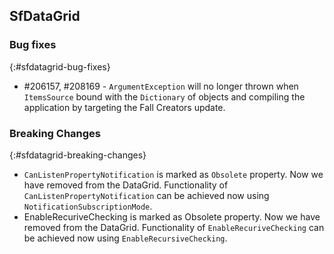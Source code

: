 ## SfDataGrid        

### Bug fixes
{:#sfdatagrid-bug-fixes}
 
* \#206157, #208169 - `ArgumentException` will no longer thrown when `ItemsSource` bound with the `Dictionary` of objects and compiling the application by targeting the Fall Creators update.


### Breaking Changes
{:#sfdatagrid-breaking-changes}

* `CanListenPropertyNotification` is marked as `Obsolete` property. Now we have removed from the DataGrid. Functionality of `CanListenPropertyNotification` can be achieved now using `NotificationSubscriptionMode`.
* EnableRecuriveChecking is marked as Obsolete property. Now we have removed from the DataGrid. Functionality of `EnableRecuriveChecking` can be achieved now using `EnableRecursiveChecking`.